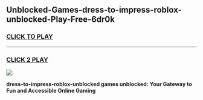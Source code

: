 
## Unblocked-Games-dress-to-impress-roblox-unblocked-Play-Free-6dr0k
<h3>
<a href="https://premium76.site?title=dress-to-impress-roblox-unblocked&ref=21A">CLICK TO PLAY</a></h3>
<hr>

<h3>
<a href="https://premium76.site?title=dress-to-impress-roblox-unblocked&ref=21A">CLICK 2 PLAY</a>
  
</h3>

<a href="https://premium76.site?title=dress-to-impress-roblox-unblocked&ref=21A"><img src="https://clearcache.store/games.png"></a>


**dress-to-impress-roblox-unblocked games unblocked: Your Gateway to Fun and Accessible Online Gaming**
